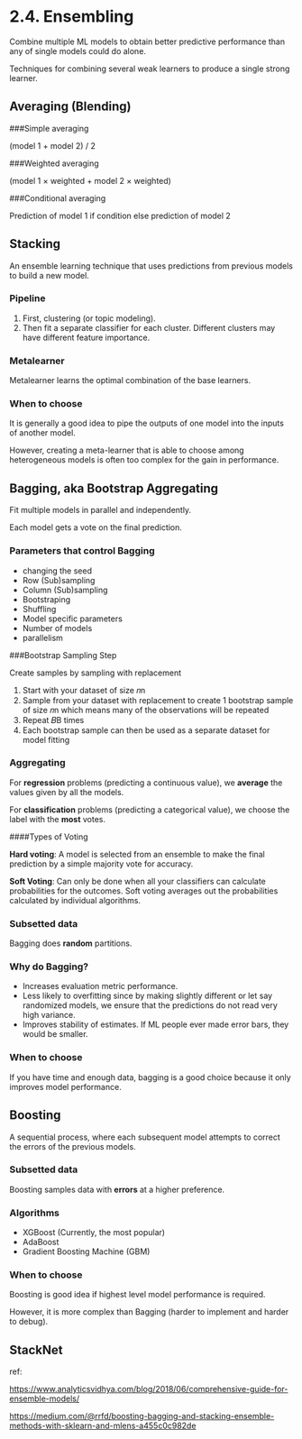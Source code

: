 # 2.4. Ensembling

Combine multiple ML models to obtain better predictive performance than any of single models could do alone.

Techniques for combining several weak learners to produce a single strong learner.

## Averaging (Blending)

###Simple averaging

(model 1 + model 2) / 2

###Weighted averaging

(model 1 $\times$ weighted + model 2 $\times$ weighted)

###Conditional averaging

Prediction of model 1 if condition else prediction of model 2

## Stacking

An ensemble learning technique that uses predictions from previous models to build a new model.

### Pipeline

1. First, clustering (or topic modeling).
2. Then fit a separate classifier for each cluster. Different clusters may have different feature importance.

### Metalearner

Metalearner learns the optimal combination of the base learners.

### When to choose

It is generally a good idea to pipe the outputs of one model into the inputs of another model.

However, creating a meta-learner that is able to choose among heterogeneous models is often too complex for the gain in performance.

## Bagging, aka Bootstrap Aggregating

Fit multiple models in parallel and independently.

Each model gets a vote on the final prediction.

### Parameters that control Bagging

* changing the seed
* Row (Sub)sampling
* Column (Sub)sampling
* Bootstraping
* Shuffling
* Model specific parameters
* Number of models
* parallelism

###Bootstrap Sampling Step

Create samples by sampling with replacement

1. Start with your dataset of size 𝑛n
2. Sample from your dataset with replacement to create 1 bootstrap sample of size 𝑛n which means many of the observations will be repeated
3. Repeat 𝐵B times
4. Each bootstrap sample can then be used as a separate dataset for model fitting

### Aggregating

For **regression** problems (predicting a continuous value), we **average** the values given by all the models.

For **classification** problems (predicting a categorical value), we choose the label with the **most** votes.

####Types of Voting

**Hard voting**: A model is selected from an ensemble to make the final prediction by a simple majority vote for accuracy.

**Soft Voting**: Can only be done when all your classifiers can calculate probabilities for the outcomes. Soft voting averages out the probabilities calculated by individual algorithms.

### Subsetted data

Bagging does **random** partitions.

### Why do Bagging?

- Increases evaluation metric performance.
- Less likely to overfitting since by making slightly different or let say randomized models, we ensure that the predictions do not read very high variance.
- Improves stability of estimates. If ML people ever made error bars, they would be smaller.

### When to choose

If you have time and enough data, bagging is a good choice because it only improves model performance.

## Boosting

A sequential process, where each subsequent model attempts to correct the errors of the previous models.

### Subsetted data

Boosting samples data with **errors** at a higher preference.

### Algorithms

- XGBoost (Currently, the most popular)
- AdaBoost
- Gradient Boosting Machine (GBM)

### When to choose

Boosting is good idea if highest level model performance is required.

However, it is more complex than Bagging (harder to implement and harder to debug).

## StackNet



ref:

https://www.analyticsvidhya.com/blog/2018/06/comprehensive-guide-for-ensemble-models/

https://medium.com/@rrfd/boosting-bagging-and-stacking-ensemble-methods-with-sklearn-and-mlens-a455c0c982de

